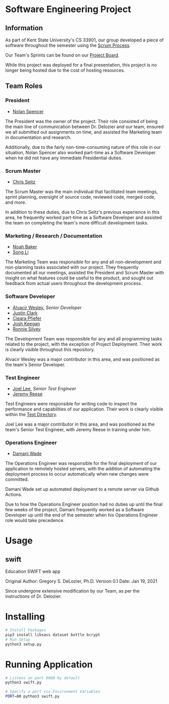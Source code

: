 # Software Engineering Project

## Information

As part of Kent State University's CS 33901, our group developed a piece of software throughout the semester using the [Scrum Process](https://www.scrum.org/resources/what-is-scrum).

Our Team's Sprints can be found on our [Project Board](https://github.com/cseitz/SoftwareEngineering-Team-TGMGPA/projects?query=is%3Aclosed).

While this project was deployed for a final presentation, this project is no longer being hosted due to the cost of hosting resources.

## Team Roles

### President
- [Nolan Spencer](https://github.com/NolSpencer)

The President was the owner of the project. Their role consisted of being the main line of communication between Dr. Delozier and our team, ensured we all submitted out assignments on time, and assisted the Marketing team in documentation and research. 

Additionally, due to the fairly non-time-consuming nature of this role in our situation, Nolan Spencer also worked part-time as a Software Developer when he did not have any immediate Presidential duties.

### Scrum Master
- [Chris Seitz](https://github.com/cseitz)

The Scrum Master was the main individual that facilitated team meetings, sprint planning, oversight of source code, reviewed code, merged code, and more.

In addition to these duties, due to Chris Seitz's previous experience in this area, he frequently worked part-time as a Software Developer and assisted the team on completing the team's more difficult development tasks.

### Marketing / Research / Documentation
- [Noah Baker](https://github.com/nbaker24)
- [Song Li](https://github.com/sli55)

The Marketing Team was responsible for any and all non-development and non-planning tasks associated with our project. They frequently documented all our meetings, assisted the President and Scrum Master with insight on what features could be useful to the product, and sought out feedback from actual users throughout the development process.

### Software Developer
- [Alvacir Wesley](https://github.com/wesaka), *Senior Developer*
- [Justin Clark](https://github.com/justintclark)
- [Cieara Pfiefer](https://github.com/cpfeifer)
- [Josh Keegan](https://github.com/jkeegan1)
- [Ronnie Silvey](https://github.com/rsilvey1)

The Development Team was responsible for any and all programming tasks related to the project, with the exception of Project Deployment. Their work is clearly visible throughout this repository.

Alvacir Wesley was a major contributor in this area, and was positioned as the team's Senior Developer.

### Test Engineer
- [Joel Lee](https://github.com/Chulz25), *Senior Test Engineer*
- [Jeremy Reese](https://github.com/JReese1212)

Test Engineers were responsible for writing code to inspect the performance and capabilities of our application. Their work is clearly visible within the [Test Directory](https://github.com/cseitz/SoftwareEngineering-Team-TGMGPA/tree/main/test).

Joel Lee was a major contributor in this area, and was positioned as the team's Senior Test Engineer, with Jeremy Reese in training under him.

### Operations Engineer
- [Damani Wade](https://github.com/damaniwade)

The Operations Engineer was responsible for the final deployment of our application to remotely hosted servers, with the addition of automating the deployment process to occur automatically when new changes were committed.

Damani Wade set up automated deployment to a remote server via Github Actions.

Due to how the Operations Engineer position had no duties up until the final few weeks of the project, Damani frequently worked as a Software Developer up until the end of the semester when his Operations Engineer role would take precedence.





# Usage

## swift
Education SWIFT web app

Original Author: Gregory S. DeLozier, Ph.D.
Version 0.1 Date: Jan 19, 2021

Since undergone extensive modification by our Team, as per the instructions of Dr. Delozier.

# Installing
```bash
# Install Packages
pip3 install libsass dataset bottle bcrypt
# Run Setup
python3 setup.py
```

# Running Application

```bash
# Listens on port 8080 by default
python3 swift.py
```
```bash
# Specify a port via Environment Variables
PORT=80 python3 swift.py
```
